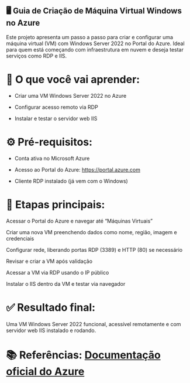 ## 🖥️ Guia de Criação de Máquina Virtual Windows no Azure
Este projeto apresenta um passo a passo para criar e configurar uma máquina virtual (VM) com Windows Server 2022 no Portal do Azure. Ideal para quem está começando com infraestrutura em nuvem e deseja testar serviços como RDP e IIS.

# 📌 O que você vai aprender:
- Criar uma VM Windows Server 2022 no Azure

- Configurar acesso remoto via RDP

- Instalar e testar o servidor web IIS

# ⚙️ Pré-requisitos:
- Conta ativa no Microsoft Azure

- Acesso ao Portal do Azure: https://portal.azure.com

- Cliente RDP instalado (já vem com o Windows)

# 🚀 Etapas principais:
Acessar o Portal do Azure e navegar até “Máquinas Virtuais”

Criar uma nova VM preenchendo dados como nome, região, imagem e credenciais

Configurar rede, liberando portas RDP (3389) e HTTP (80) se necessário

Revisar e criar a VM após validação

Acessar a VM via RDP usando o IP público

Instalar o IIS dentro da VM e testar via navegador

# ✅ Resultado final:
Uma VM Windows Server 2022 funcional, acessível remotamente e com servidor web IIS instalado e rodando.

# 📚 Referências: [Documentação oficial do Azure](https://learn.microsoft.com/pt-br/azure/virtual-machines/windows/quick-create-portal)
